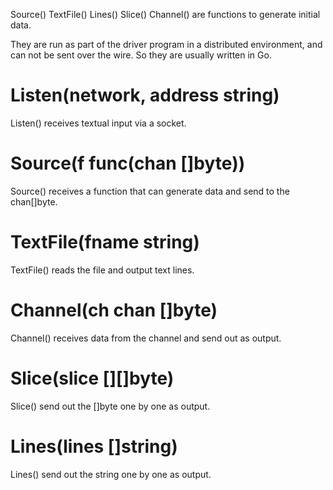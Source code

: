 Source() TextFile() Lines() Slice() Channel() are functions to generate initial data.

They are run as part of the driver program in a distributed environment, and can not be sent over the wire.
So they are usually written in Go.

# Listen(network, address string)
Listen() receives textual input via a socket.

# Source(f func(chan []byte))
Source() receives a function that can generate data and send to the chan[]byte.

# TextFile(fname string)
TextFile() reads the file and output text lines.

# Channel(ch chan []byte)
Channel() receives data from the channel and send out as output.

# Slice(slice [][]byte)
Slice() send out the []byte one by one as output.

# Lines(lines []string)
Lines() send out the string one by one as output.

